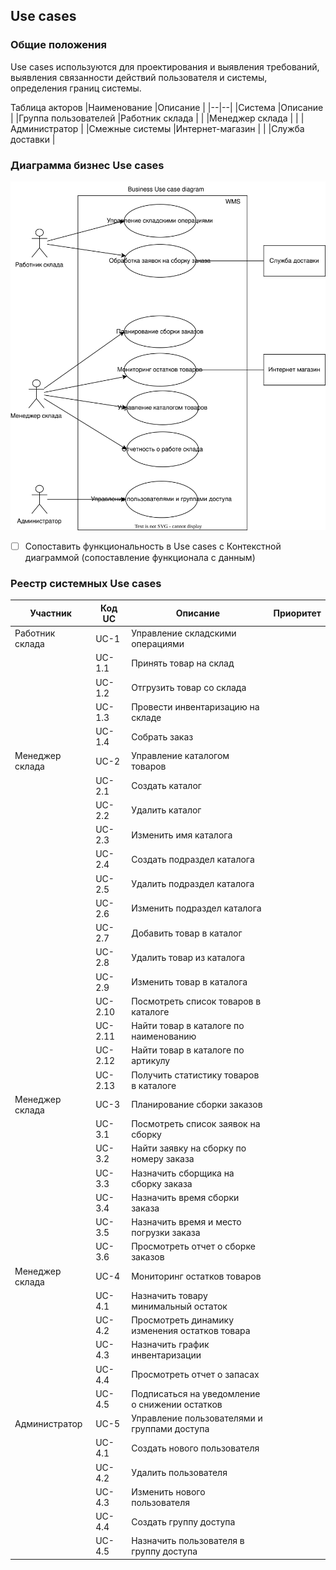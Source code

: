 ## Use cases

### Общие положения

Use cases используются для проектирования и выявления требований, выявления связанности действий пользователя и системы, определения границ системы.

Таблица акторов
|Наименование  |Описание  |
|--|--|
|Система  |Описание  |
|Группа пользователей  |Работник склада  |
|  |Менеджер склада |
|  |Администратор  |
|Смежные системы  |Интернет-магазин  |
|  |Служба доставки  |

### Диаграмма бизнес Use cases 

![Business Use case diagramm](https://github.com/PortnovAlex80/node_js_pro/blob/developer/api-warehouse/Use%20cases%20dia-Use%20case%20%D0%98%D1%82%D0%B0%D0%BB%D1%8C%D1%8F%D0%BD%D1%81%D0%BA%D0%B8%D0%B5%20%D0%B4%D0%B8%D0%B2%D0%B0%D0%BD%D1%8B.drawio.svg)

 - [ ] Сопоставить функциональность в Use cases с Контекстной диаграммой
       (сопоставление функционала с данным)

### Реестр системных Use cases 
| Участник |Код UC  | Описание | Приоритет|
|--|--|--|--|
|Работник склада  |UC-1|Управление складскими операциями  | |
|  | UC-1.1 |Принять товар на склад  | |
|  | UC-1.2 |Отгрузить товар со склада | |
|  | UC-1.3 |Провести инвентаризацию на складе  | |
|  |UC-1.4  |Собрать заказ| |
|Менеджер склада |UC-2|Управление каталогом товаров  | |
|  | UC-2.1 |Создать каталог  | |
|  | UC-2.2 |Удалить каталог | |
|  | UC-2.3 |Изменить имя каталога  | |
|  |UC-2.4  |Создать подраздел каталога| |
|  |UC-2.5  |Удалить подраздел каталога| |
|  |UC-2.6  |Изменить подраздел каталога| |
|  |UC-2.7  |Добавить товар в каталог| |
|  |UC-2.8  |Удалить товар из каталога| |
|  |UC-2.9  |Изменить товар в каталога| |
|  |UC-2.10  |Посмотреть список товаров в каталоге| |
|  |UC-2.11 |Найти товар в каталоге по наименованию| |
|  |UC-2.12 |Найти товар в каталоге по артикулу| |
|  |UC-2.13 |Получить статистику товаров в каталоге| |
|Менеджер склада |UC-3|Планирование сборки заказов  | |
|  | UC-3.1 |Посмотреть список заявок на сборку  | |
|  | UC-3.2 |Найти заявку на сборку по номеру заказа | |
|  | UC-3.3 |Назначить сборщика на сборку заказа  | |
|  | UC-3.4 |Назначить время сборки заказа| |
|  | UC-3.5 |Назначить время и место погрузки заказа| |
|  | UC-3.6 |Просмотреть отчет о сборке заказов| |
|Менеджер склада |UC-4|Мониторинг остатков товаров  | |
|  | UC-4.1 |Назначить товару минимальный остаток   | |
|  | UC-4.2 |Просмотреть динамику изменения остатков товара| |
|  | UC-4.3 |Назначить график инвентаризации  | |
|  | UC-4.4 |Просмотреть отчет о запасах| |
|  | UC-4.5 |Подписаться на уведомление о снижении остатков | |
|Администратор |UC-5|Управление пользователями и группами доступа  | |
|  | UC-4.1 |Создать нового пользователя   | |
|  | UC-4.2 |Удалить пользователя| |
|  | UC-4.3 |Изменить нового пользователя  | |
|  | UC-4.4 |Создать группу доступа| |
|  | UC-4.5 |Назначить пользователя в группу доступа | |

